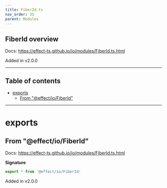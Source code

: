 ```yaml
---
title: FiberId.ts
nav_order: 35
parent: Modules
---
```


## FiberId overview

Docs: https://effect-ts.github.io/io/modules/FiberId.ts.html

Added in v2.0.0

---

<h2 class="text-delta">Table of contents</h2>

- [exports](#exports)
  - [From "@effect/io/FiberId"](#from-effectiofiberid)

---

# exports

## From "@effect/io/FiberId"

Docs: https://effect-ts.github.io/io/modules/FiberId.ts.html

**Signature**

```ts
export * from '@effect/io/FiberId'
```

Added in v2.0.0

